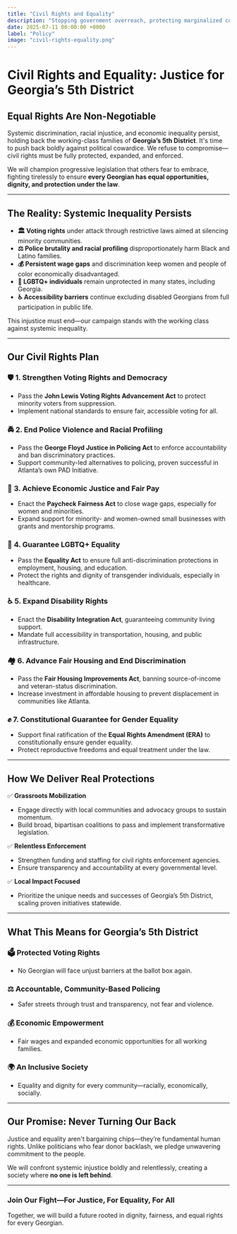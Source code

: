 ```yaml
---
title: "Civil Rights and Equality"
description: "Stopping government overreach, protecting marginalized communities, and ensuring equal rights and justice for all."
date: 2025-07-11 00:00:00 +0000
label: "Policy"
image: "civil-rights-equality.png"
---
```


# **Civil Rights and Equality: Justice for Georgia’s 5th District**

## **Equal Rights Are Non-Negotiable**

Systemic discrimination, racial injustice, and economic inequality persist, holding back the working-class families of **Georgia’s 5th District**. It's time to push back boldly against political cowardice. We refuse to compromise—civil rights must be fully protected, expanded, and enforced.

We will champion progressive legislation that others fear to embrace, fighting tirelessly to ensure **every Georgian has equal opportunities, dignity, and protection under the law**.

---

## **The Reality: Systemic Inequality Persists**

- **🏛️ Voting rights** under attack through restrictive laws aimed at silencing minority communities.
- **⚖️ Police brutality and racial profiling** disproportionately harm Black and Latino families.
- **💰 Persistent wage gaps** and discrimination keep women and people of color economically disadvantaged.
- **🌈 LGBTQ+ individuals** remain unprotected in many states, including Georgia.
- **♿ Accessibility barriers** continue excluding disabled Georgians from full participation in public life.

This injustice must end—our campaign stands with the working class against systemic inequality.

---

## **Our Civil Rights Plan**

### 🛡️ **1. Strengthen Voting Rights and Democracy**
- Pass the **John Lewis Voting Rights Advancement Act** to protect minority voters from suppression.
- Implement national standards to ensure fair, accessible voting for all.

### 🚔 **2. End Police Violence and Racial Profiling**
- Pass the **George Floyd Justice in Policing Act** to enforce accountability and ban discriminatory practices.
- Support community-led alternatives to policing, proven successful in Atlanta’s own PAD Initiative.

### 💼 **3. Achieve Economic Justice and Fair Pay**
- Enact the **Paycheck Fairness Act** to close wage gaps, especially for women and minorities.
- Expand support for minority- and women-owned small businesses with grants and mentorship programs.

### 🌈 **4. Guarantee LGBTQ+ Equality**
- Pass the **Equality Act** to ensure full anti-discrimination protections in employment, housing, and education.
- Protect the rights and dignity of transgender individuals, especially in healthcare.

### ♿ **5. Expand Disability Rights**
- Enact the **Disability Integration Act**, guaranteeing community living support.
- Mandate full accessibility in transportation, housing, and public infrastructure.

### 🏘️ **6. Advance Fair Housing and End Discrimination**
- Pass the **Fair Housing Improvements Act**, banning source-of-income and veteran-status discrimination.
- Increase investment in affordable housing to prevent displacement in communities like Atlanta.

### ✊ **7. Constitutional Guarantee for Gender Equality**
- Support final ratification of the **Equal Rights Amendment (ERA)** to constitutionally ensure gender equality.
- Protect reproductive freedoms and equal treatment under the law.

---

## **How We Deliver Real Protections**

✅ **Grassroots Mobilization**
- Engage directly with local communities and advocacy groups to sustain momentum.
- Build broad, bipartisan coalitions to pass and implement transformative legislation.

✅ **Relentless Enforcement**
- Strengthen funding and staffing for civil rights enforcement agencies.
- Ensure transparency and accountability at every governmental level.

✅ **Local Impact Focused**
- Prioritize the unique needs and successes of Georgia’s 5th District, scaling proven initiatives statewide.

---

## **What This Means for Georgia’s 5th District**

### 🗳️ **Protected Voting Rights**
- No Georgian will face unjust barriers at the ballot box again.

### ⚖️ **Accountable, Community-Based Policing**
- Safer streets through trust and transparency, not fear and violence.

### 💰 **Economic Empowerment**
- Fair wages and expanded economic opportunities for all working families.

### 🌍 **An Inclusive Society**
- Equality and dignity for every community—racially, economically, socially.

---

## **Our Promise: Never Turning Our Back**

Justice and equality aren't bargaining chips—they’re fundamental human rights. Unlike politicians who fear donor backlash, we pledge unwavering commitment to the people.

We will confront systemic injustice boldly and relentlessly, creating a society where **no one is left behind**.

---

### **Join Our Fight—For Justice, For Equality, For All**

Together, we will build a future rooted in dignity, fairness, and equal rights for every Georgian.
